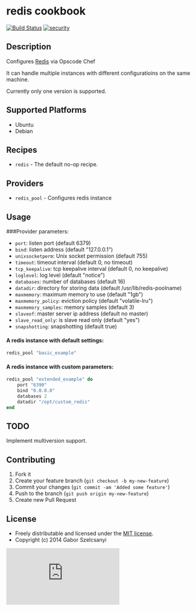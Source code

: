 # redis cookbook
[![Build Status](https://travis-ci.org/szelcsanyi/chef-redis.svg?branch=master)](https://travis-ci.org/szelcsanyi/chef-redis)
[![security](https://hakiri.io/github/szelcsanyi/chef-redis/master.svg)](https://hakiri.io/github/szelcsanyi/chef-redis/master)

## Description

Configures [Redis](http://redis.io/) via Opscode Chef

It can handle multiple instances with different configuratioins on the same machine.

Currently only one version is supported.

## Supported Platforms

* Ubuntu
* Debian

## Recipes

* `redis` - The default no-op recipe.

## Providers
* `redis_pool` - Configures redis instance

## Usage
###Provider parameters:

* `port`: listen port (default 6379)
* `bind`: listen address (default "127.0.0.1")
* `unixsocketperm`: Unix socket permission (default 755)
* `timeout`: timeout interval (default 0, no timeout)
* `tcp_keepalive`: tcp keepalive interval (default 0, no keepalive)
* `loglevel`: log level (default "notice")
* `databases`: number of databases (default 16)
* `datadir`: directory for storing data (default /usr/lib/redis-poolname)
* `maxmemory`: maximum memory to use (default "1gb")
* `maxmemory_policy`: eviction policy (default "volatile-lru")
* `maxmemory_samples`: memory samples (default 3)
* `slaveof`: master server ip address (default no master)
* `slave_read_only`: is slave read only (default "yes")
* `snapshotting`: snapshotting (default true)


#### A redis instance with default settings:
```ruby
redis_pool "basic_example"
```

#### A redis instance with custom parameters:
```ruby
redis_pool "extended_example" do
    port "6390"
    bind "0.0.0.0"
    databases 2
    datadir "/opt/custom_redis"
end
```

## TODO
Implement multiversion support.

## Contributing

1. Fork it
2. Create your feature branch (`git checkout -b my-new-feature`)
3. Commit your changes (`git commit -am 'Added some feature'`)
4. Push to the branch (`git push origin my-new-feature`)
5. Create new Pull Request

## License

* Freely distributable and licensed under the [MIT license](http://szelcsanyi.mit-license.org/2014/license.html).
* Copyright (c) 2014 Gabor Szelcsanyi

[![image](https://ga-beacon.appspot.com/UA-56493884-1/chef-redis/README.md)](https://github.com/szelcsanyi/chef-redis)

